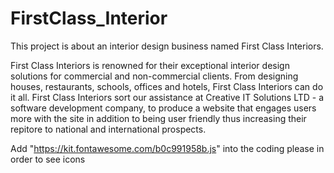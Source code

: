 # FirstClass_Interior
This project is about an interior design business named First Class Interiors.

First Class Interiors is renowned for their exceptional interior design solutions for commercial and non-commercial clients. From designing houses, restaurants, schools, offices and hotels, First Class Interiors can do it all. First Class Interiors sort our assistance at Creative IT Solutions LTD - a software development company, to produce a website that engages users more with the site in addition to being user friendly thus increasing their repitore to national and international prospects.

Add "https://kit.fontawesome.com/b0c991958b.js" into the coding please in order to see icons
